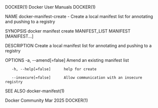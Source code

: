 DOCKER(1)							      Docker User Manuals							     DOCKER(1)

NAME
       docker-manifest-create - Create a local manifest list for annotating and pushing to a registry

SYNOPSIS
       docker manifest create MANIFEST_LIST MANIFEST [MANIFEST...]

DESCRIPTION
       Create a local manifest list for annotating and pushing to a registry

OPTIONS
       -a, --amend[=false]	Amend an existing manifest list

       -h, --help[=false]      help for create

       --insecure[=false]      Allow communication with an insecure registry

SEE ALSO
       docker-manifest(1)

Docker Community							   Mar 2025								     DOCKER(1)
